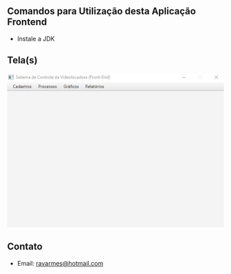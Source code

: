 ## Comandos para Utilização desta Aplicação Frontend

- Instale a JDK


## Tela(s)
![Tela Empréstimo](https://github.com/ravarmes/scv-frontend-javafx/blob/master/images/tela1.gif)

## Contato

- Email: ravarmes@hotmail.com
